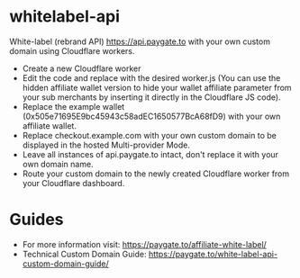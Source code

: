 # whitelabel-api
White-label (rebrand API) https://api.paygate.to with your own custom domain using Cloudflare workers.

* Create a new Cloudflare worker
* Edit the code and replace with the desired worker.js (You can use the hidden affiliate wallet version to hide your wallet affiliate parameter from your sub merchants by inserting it directly in the Cloudflare JS code).
* Replace the example wallet (0x505e71695E9bc45943c58adEC1650577BcA68fD9) with your own affiliate wallet.
* Replace checkout.example.com with your own custom domain to be displayed in the hosted Multi-provider Mode.
* Leave all instances of api.paygate.to intact, don't replace it with your own domain name.
* Route your custom domain to the newly created Cloudflare worker from your Cloudflare dashboard.

# Guides
* For more information visit: https://paygate.to/affiliate-white-label/
* Technical Custom Domain Guide: https://paygate.to/white-label-api-custom-domain-guide/
